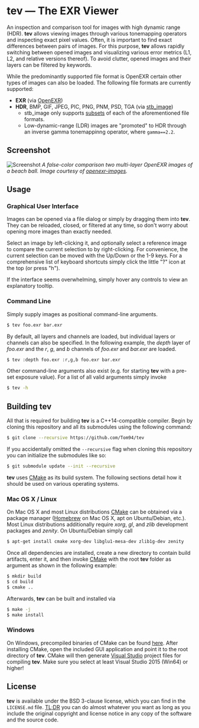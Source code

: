 # tev — The EXR Viewer

An inspection and comparison tool for images with high dynamic range (HDR). __tev__ allows viewing images through various tonemapping operators and inspecting exact pixel values. Often, it is important to find exact differences between pairs of images. For this purpose, __tev__ allows rapidly switching between opened images and visualizing various error metrics (L1, L2, and relative versions thereof). To avoid clutter, opened images and their layers can be filtered by keywords.

While the predominantly supported file format is OpenEXR certain other types of images can also be loaded. The following file formats are currently supported:
- __EXR__ (via [OpenEXR](https://github.com/wjakob/openexr))
- __HDR__, BMP, GIF, JPEG, PIC, PNG, PNM, PSD, TGA (via [stb_image](https://github.com/wjakob/nanovg/blob/master/src/stb_image.h))
    - stb_image only supports [subsets](https://github.com/wjakob/nanovg/blob/master/src/stb_image.h#L23) of each of the aforementioned file formats.
    - Low-dynamic-range (LDR) images are "promoted" to HDR through an inverse gamma tonemappinng operator, where `gamma==2.2`.

## Screenshot

![Screenshot](https://raw.githubusercontent.com/Tom94/tev/master/resources/screenshot.png)
_A false-color comparison two multi-layer OpenEXR images of a beach ball. Image courtesy of [openexr-images](https://github.com/openexr/openexr-images)._

## Usage

### Graphical User Interface

Images can be opened via a file dialog or simply by dragging them into __tev__. They can be reloaded, closed, or filtered at any time, so don't worry about opening more images than exactly needed.

Select an image by left-clicking it, and optionally select a reference image to compare the current selection to by right-clicking. For convenience, the current selection can be moved with the Up/Down or the 1-9 keys. For a comprehensive list of keyboard shortcuts simply click the little "?" icon at the top (or press "h").

If the interface seems overwhelming, simply hover any controls to view an explanatory tooltip.

### Command Line

Simply supply images as positional command-line arguments.
```sh
$ tev foo.exr bar.exr
```

By default, all layers and channels are loaded, but individual layers or channels can also be specified. In the following example, the *depth* layer of *foo.exr* and the *r*, *g*, and *b* channels of *foo.exr* and *bar.exr* are loaded.
```sh
$ tev :depth foo.exr :r,g,b foo.exr bar.exr
```

Other command-line arguments also exist (e.g. for starting __tev__ with a pre-set exposure value). For a list of all valid arguments simply invoke
```sh
$ tev -h
```

## Building tev

All that is required for building __tev__ is a C++14-compatible compiler. Begin by cloning this repository and all its submodules using the following command:
```sh
$ git clone --recursive https://github.com/Tom94/tev
```

If you accidentally omitted the `--recursive` flag when cloning this repository you can initialize the submodules like so:
```sh
$ git submodule update --init --recursive
```

__tev__ uses [CMake](https://cmake.org/) as its build system. The following sections detail how it should be used on various operating systems.

### Mac OS X / Linux

On Mac OS X and most Linux distributions [CMake](https://cmake.org/) can be obtained via a package manager ([Homebrew](https://brew.sh/) on Mac OS X, apt on Ubuntu/Debian, etc.). Most Linux distributions additionally require _xorg_, _gl_, and _zlib_ development packages and _zenity_. On Ubuntu/Debian simply call
```sh
$ apt-get install cmake xorg-dev libglu1-mesa-dev zlib1g-dev zenity
```

Once all dependencies are installed, create a new directory to contain build artifacts, enter it, and then invoke [CMake](https://cmake.org/) with the root __tev__ folder as argument as shown in the following example:
```sh
$ mkdir build
$ cd build
$ cmake ..
```

Afterwards, __tev__ can be built and installed via
```sh
$ make -j
$ make install
```

### Windows

On Windows, precompiled binaries of CMake can be found [here](https://cmake.org/download/). After installing CMake, open the included GUI application and point it to the root directory of __tev__. CMake will then generate [Visual Studio](https://www.visualstudio.com/) project files for compiling __tev__. Make sure you select at least Visual Studio 2015 (Win64) or higher!

## License

__tev__ is available under the BSD 3-clause license, which you can find in the `LICENSE.md` file. [TL;DR](https://tldrlegal.com/license/bsd-3-clause-license-(revised)) you can do almost whatever you want as long as you include the original copyright and license notice in any copy of the software and the source code.
